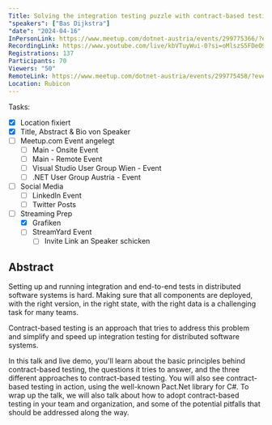 ```yaml
---
Title: Solving the integration testing puzzle with contract-based testing
"speakers": ["Bas Dijkstra"]
"date": "2024-04-16"
InPersonLink: https://www.meetup.com/dotnet-austria/events/299775366/?eventOrigin=group_events_list
RecordingLink: https://www.youtube.com/live/kbVTuyWui-0?si=oMlszS5FDeO9dUI9
Registrations: 137
Participants: 70
Viewers: "50"
RemoteLink: https://www.meetup.com/dotnet-austria/events/299775458/?eventOrigin=group_events_list
Location: Rubicon
---
```

Tasks:
- [x] Location fixiert
- [x] Title, Abstract & Bio von Speaker
- [ ] Meetup.com Event angelegt
	- [ ] Main - Onsite Event
	- [ ] Main - Remote Event
	- [ ] Visual Studio User Group Wien - Event
	- [ ] .NET User Group Austria - Event
- [ ] Social Media
	- [ ] LinkedIn Event
	- [ ] Twitter Posts
- [ ] Streaming Prep
	- [x] Grafiken
	- [ ] StreamYard Event
		- [ ] Invite Link an Speaker schicken

## Abstract

Setting up and running integration and end-to-end tests in distributed software systems is hard. Making sure that all components are deployed, with the right version, in the right state, with the right data is a challenging task for many teams.

Contract-based testing is an approach that tries to address this problem and simplify and speed up integration testing for distributed software systems.

In this talk and live demo, you'll learn about the basic principles behind contract-based testing, the questions it tries to answer, and the three different approaches to contract-based testing. You will also see contract-based testing in action, using the well-known Pact.Net library for C#. To wrap up the talk, we will also talk about how to adopt contract-based testing in your team and organization, and some of the potential pitfalls that should be addressed along the way.